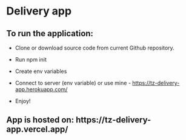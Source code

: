 <h1>Delivery app</h1>
<h2>To run the application:</h2>

- Clone or download source code from current Github repository.

- Run npm init

- Create env variables

- Connect to server (env variable) or use mine - https://tz-delivery-app.herokuapp.com/

- Enjoy!

<h2>App is hosted on: https://tz-delivery-app.vercel.app/</h2>
